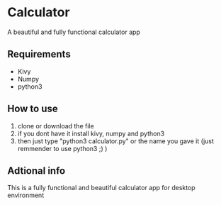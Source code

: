 # Calculator
A beautiful  and fully functional calculator app 

## Requirements

* Kivy 
* Numpy
* python3

## How to use

1. clone or download the file
2. if you dont have it install kivy, numpy and python3 
3. then just type "python3 calculator.py" or the name you gave it (just remmender to use python3 ;) )

## Adtional info

This is a fully functional and beautiful calculator app for desktop environment
